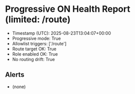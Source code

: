 # Progressive ON Health Report (limited: /route)

- Timestamp (UTC): 2025-08-23T13:04:07+00:00
- Progressive mode: True
- Allowlist triggers: ['/route']
- Route target OK: True
- Role enabled OK: True
- No routing drift: True

## Alerts
- (none)
